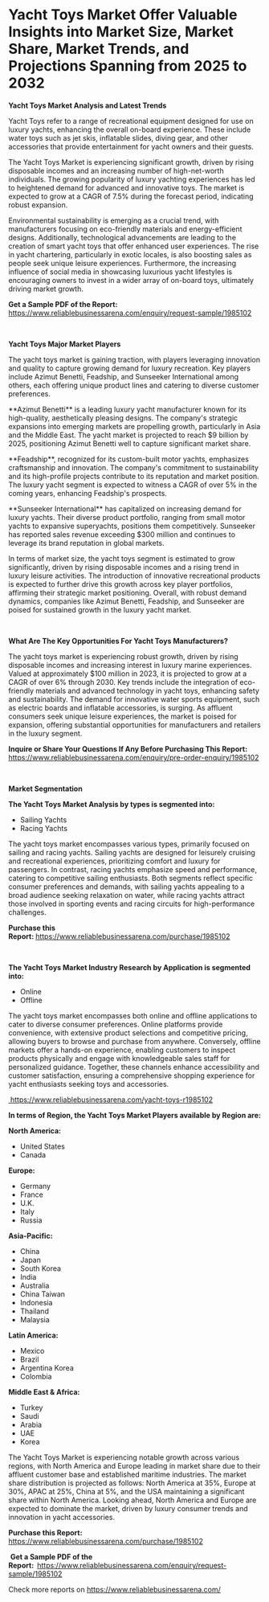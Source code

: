 <p><h1>Yacht Toys Market Offer Valuable Insights into Market Size, Market Share, Market Trends, and Projections Spanning from 2025 to 2032</h1></p><p><strong>Yacht Toys Market Analysis and Latest Trends</strong></p>
<p><p>Yacht Toys refer to a range of recreational equipment designed for use on luxury yachts, enhancing the overall on-board experience. These include water toys such as jet skis, inflatable slides, diving gear, and other accessories that provide entertainment for yacht owners and their guests. </p><p>The Yacht Toys Market is experiencing significant growth, driven by rising disposable incomes and an increasing number of high-net-worth individuals. The growing popularity of luxury yachting experiences has led to heightened demand for advanced and innovative toys. The market is expected to grow at a CAGR of 7.5% during the forecast period, indicating robust expansion. </p><p>Environmental sustainability is emerging as a crucial trend, with manufacturers focusing on eco-friendly materials and energy-efficient designs. Additionally, technological advancements are leading to the creation of smart yacht toys that offer enhanced user experiences. The rise in yacht chartering, particularly in exotic locales, is also boosting sales as people seek unique leisure experiences. Furthermore, the increasing influence of social media in showcasing luxurious yacht lifestyles is encouraging owners to invest in a wider array of on-board toys, ultimately driving market growth.</p></p>
<p><strong>Get a Sample PDF of the Report:&nbsp;</strong> <a href="https://www.reliablebusinessarena.com/enquiry/request-sample/1985102?utm_campaign=3261&utm_medium=2&utm_source=Github&utm_content=ia&utm_term=04042025&utm_id=yacht-toys">https://www.reliablebusinessarena.com/enquiry/request-sample/1985102</a></p>
<p>&nbsp;</p>
<p><strong>Yacht Toys Major Market Players</strong></p>
<p><p>The yacht toys market is gaining traction, with players leveraging innovation and quality to capture growing demand for luxury recreation. Key players include Azimut Benetti, Feadship, and Sunseeker International among others, each offering unique product lines and catering to diverse customer preferences.</p><p>**Azimut Benetti** is a leading luxury yacht manufacturer known for its high-quality, aesthetically pleasing designs. The company's strategic expansions into emerging markets are propelling growth, particularly in Asia and the Middle East. The yacht market is projected to reach $9 billion by 2025, positioning Azimut Benetti well to capture significant market share.</p><p>**Feadship**, recognized for its custom-built motor yachts, emphasizes craftsmanship and innovation. The company's commitment to sustainability and its high-profile projects contribute to its reputation and market position. The luxury yacht segment is expected to witness a CAGR of over 5% in the coming years, enhancing Feadship's prospects.</p><p>**Sunseeker International** has capitalized on increasing demand for luxury yachts. Their diverse product portfolio, ranging from small motor yachts to expansive superyachts, positions them competitively. Sunseeker has reported sales revenue exceeding $300 million and continues to leverage its brand reputation in global markets.</p><p>In terms of market size, the yacht toys segment is estimated to grow significantly, driven by rising disposable incomes and a rising trend in luxury leisure activities. The introduction of innovative recreational products is expected to further drive this growth across key player portfolios, affirming their strategic market positioning. Overall, with robust demand dynamics, companies like Azimut Benetti, Feadship, and Sunseeker are poised for sustained growth in the luxury yacht market.</p></p>
<p>&nbsp;</p>
<p><strong>What Are The Key Opportunities For Yacht Toys Manufacturers?</strong></p>
<p><p>The yacht toys market is experiencing robust growth, driven by rising disposable incomes and increasing interest in luxury marine experiences. Valued at approximately $100 million in 2023, it is projected to grow at a CAGR of over 6% through 2030. Key trends include the integration of eco-friendly materials and advanced technology in yacht toys, enhancing safety and sustainability. The demand for innovative water sports equipment, such as electric boards and inflatable accessories, is surging. As affluent consumers seek unique leisure experiences, the market is poised for expansion, offering substantial opportunities for manufacturers and retailers in the luxury segment.</p></p>
<p><strong>Inquire or Share Your Questions If Any Before Purchasing This Report:</strong> <a href="https://www.reliablebusinessarena.com/enquiry/pre-order-enquiry/1985102?utm_campaign=3261&utm_medium=2&utm_source=Github&utm_content=ia&utm_term=04042025&utm_id=yacht-toys">https://www.reliablebusinessarena.com/enquiry/pre-order-enquiry/1985102</a></p>
<p>&nbsp;</p>
<p><strong>Market Segmentation</strong></p>
<p><strong>The Yacht Toys Market Analysis by types is segmented into:</strong></p>
<p><ul><li>Sailing Yachts</li><li>Racing Yachts</li></ul></p>
<p><p>The yacht toys market encompasses various types, primarily focused on sailing and racing yachts. Sailing yachts are designed for leisurely cruising and recreational experiences, prioritizing comfort and luxury for passengers. In contrast, racing yachts emphasize speed and performance, catering to competitive sailing enthusiasts. Both segments reflect specific consumer preferences and demands, with sailing yachts appealing to a broad audience seeking relaxation on water, while racing yachts attract those involved in sporting events and racing circuits for high-performance challenges.</p></p>
<p><strong>Purchase this Report:&nbsp;</strong><a href="https://www.reliablebusinessarena.com/purchase/1985102?utm_campaign=3261&utm_medium=2&utm_source=Github&utm_content=ia&utm_term=04042025&utm_id=yacht-toys">https://www.reliablebusinessarena.com/purchase/1985102</a></p>
<p>&nbsp;</p>
<p><strong>The Yacht Toys Market Industry Research by Application is segmented into:</strong></p>
<p><ul><li>Online</li><li>Offline</li></ul></p>
<p><p>The yacht toys market encompasses both online and offline applications to cater to diverse consumer preferences. Online platforms provide convenience, with extensive product selections and competitive pricing, allowing buyers to browse and purchase from anywhere. Conversely, offline markets offer a hands-on experience, enabling customers to inspect products physically and engage with knowledgeable sales staff for personalized guidance. Together, these channels enhance accessibility and customer satisfaction, ensuring a comprehensive shopping experience for yacht enthusiasts seeking toys and accessories.</p></p>
<p><a href="https://www.reliablebusinessarena.com/yacht-toys-r1985102?utm_campaign=3261&utm_medium=2&utm_source=Github&utm_content=ia&utm_term=04042025&utm_id=yacht-toys">&nbsp;https://www.reliablebusinessarena.com/yacht-toys-r1985102</a></p>
<p><strong>In terms of Region, the Yacht Toys Market Players available by Region are:</strong></p>
<p>
    <p> <strong> North America: </strong>
        <ul>
            <li>United States</li>
            <li>Canada</li>
        </ul>
        </p> 
    <p> <strong> Europe: </strong>
        <ul>
            <li>Germany</li>
            <li>France</li>
            <li>U.K.</li>
            <li>Italy</li>
            <li>Russia</li>
        </ul>
        </p> 
    <p> <strong> Asia-Pacific: </strong>
        <ul>
            <li>China</li>
            <li>Japan</li>
            <li>South Korea</li>
            <li>India</li>
            <li>Australia</li>
            <li>China Taiwan</li>
            <li>Indonesia</li>
            <li>Thailand</li>
            <li>Malaysia</li>
        </ul>
        </p> 
    <p> <strong> Latin America: </strong>
        <ul>
            <li>Mexico</li>
            <li>Brazil</li>
            <li>Argentina Korea</li>
            <li>Colombia</li>
        </ul>
        </p> 
    <p> <strong> Middle East & Africa: </strong>
        <ul>
            <li>Turkey</li>
            <li>Saudi</li>
            <li>Arabia</li>
            <li>UAE</li>
            <li>Korea</li>
        </ul>
    </p>
    </p>
<p><p>The Yacht Toys Market is experiencing notable growth across various regions, with North America and Europe leading in market share due to their affluent customer base and established maritime industries. The market share distribution is projected as follows: North America at 35%, Europe at 30%, APAC at 25%, China at 5%, and the USA maintaining a significant share within North America. Looking ahead, North America and Europe are expected to dominate the market, driven by luxury consumer trends and innovation in yacht accessories.</p></p>
<p><strong>Purchase this Report: </strong><a href="https://www.reliablebusinessarena.com/purchase/1985102?utm_campaign=3261&utm_medium=2&utm_source=Github&utm_content=ia&utm_term=04042025&utm_id=yacht-toys">https://www.reliablebusinessarena.com/purchase/1985102</a></p>
<p>&nbsp;<strong>Get a Sample PDF of the Report:&nbsp;&nbsp;</strong><a href="https://www.reliablebusinessarena.com/enquiry/request-sample/1985102?utm_campaign=3261&utm_medium=2&utm_source=Github&utm_content=ia&utm_term=04042025&utm_id=yacht-toys">https://www.reliablebusinessarena.com/enquiry/request-sample/1985102</a></p>
<p><strong></strong></p>
<p>Check more reports on <a href="https://www.reliablebusinessarena.com/?utm_campaign=3261&utm_medium=2&utm_source=Github&utm_content=ia&utm_term=04042025&utm_id=yacht-toys">https://www.reliablebusinessarena.com/</a></p>